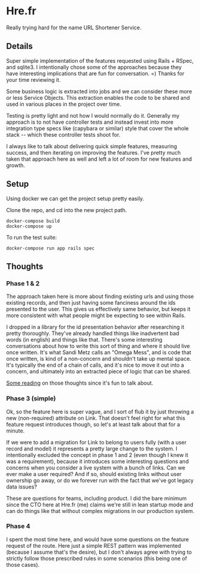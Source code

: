 Hre.fr
======

Really trying hard for the name URL Shortener Service.

## Details

Super simple implementation of the features requested using Rails + RSpec, and sqlite3. I intentionally chose some of
the approaches because they have interesting implications that are fun for conversation. =) Thanks for your time
reviewing it.

Some business logic is extracted into jobs and we can consider these more or less Service Objects. This extraction
enables the code to be shared and used in various places in the project over time.

Testing is pretty light and not how I would normally do it. Generally my approach is to not have controller tests and
instead invest into more integration type specs like (capybara or similar) style that cover the whole stack -- which
these controller tests shoot for.

I always like to talk about delivering quick simple features, measuring success, and then iterating on improving the
features. I've pretty much taken that approach here as well and left a lot of room for new features and growth.

## Setup

Using docker we can get the project setup pretty easily.

Clone the repo, and cd into the new project path.

```shell
docker-compose build
docker-compose up
```

To run the test suite:

```shell
docker-compose run app rails spec
```

## Thoughts

### Phase 1 & 2

The approach taken here is more about finding existing urls and using those existing records, and then just having some
fanciness around the ids presented to the user. This gives us effectively same behavior, but keeps it more consistent
with what people might be expecting to see within Rails.

I dropped in a library for the id presentation behavior after researching it pretty thoroughly. They've already handled
things like inadvertent bad words (in english) and things like that. There's some interesting conversations about how to
write this sort of thing and where it should live once written. It's what Sandi Metz calls an "Omega Mess", and is code
that once written, is kind of a non-concern and shouldn't take up mental space. It's typically the end of a chain of
calls, and it's nice to move it out into a concern, and ultimately into an extracted piece of logic that can be shared.

[Some reading](http://mattbriggs.net/blog/2013/04/19/sometimes-its-ok-to-leave-a-mess/) on those thoughts since it's fun
to talk about.

### Phase 3 (simple)

Ok, so the feature here is super vague, and I sort of flub it by just throwing a new (non-required) attribute on Link.
That doesn't feel right for what this feature request introduces though, so let's at least talk about that for a minute.

If we were to add a migration for Link to belong to users fully (with a user record and model) it represents a pretty
large change to the system. I intentionally excluded the concept in phase 1 and 2 (even though I knew it was a
requirement), because it introduces some interesting questions and concerns when you consider a live system with a bunch
of links. Can we ever make a user required? And if so, should existing links without user ownership go away, or do we
forever run with the fact that we've got legacy data issues?

These are questions for teams, including product. I did the bare minimum since the CTO here at Hre.fr (me) claims we're
still in lean startup mode and can do things like that without complex migrations in our production system.   

### Phase 4

I spent the most time here, and would have some questions on the feature request of the route. Here just a simple REST
pattern was implemented (because I assume that's the desire), but I don't always agree with trying to strictly follow
those prescribed rules in some scenarios (this being one of those cases).
